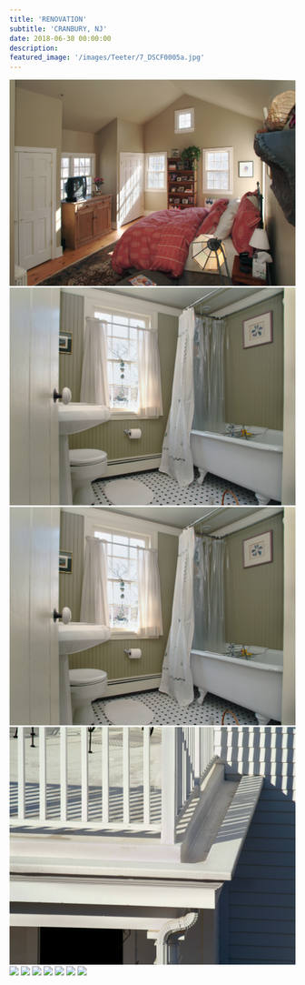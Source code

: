 ```yaml
---
title: 'RENOVATION'
subtitle: 'CRANBURY, NJ'
date: 2018-06-30 00:00:00
description: 
featured_image: '/images/Teeter/7_DSCF0005a.jpg'
---
```


<div class="gallery" data-columns="2">
	<img src="/images/Teeter/6_DSC0024.jpg">
	<img src="/images/Teeter/6_DSCF0006.jpg">
	<img src="/images/Teeter/6_DSCF0006.jpg">
	<img src="/images/Teeter/7_DSCF0011.jpg">
	<img src="/images/Teeter/DCSF0013b.jpg">
	<img src="/images/Teeter/Liv_2_DSCF0001.jpg">
	<img src="/images/Teeter/lr_overview.jpg">
	<img src="/images/Teeter/teeter_kitchen.jpg">
	<img src="/images/Teeter/Teeter_liv_room_u.jpg">
	<img src="/images/Teeter/Teeter_porch_r.jpg">
	<img src="/images/Teeter/Teeter_side_r.jpg">
</div>
